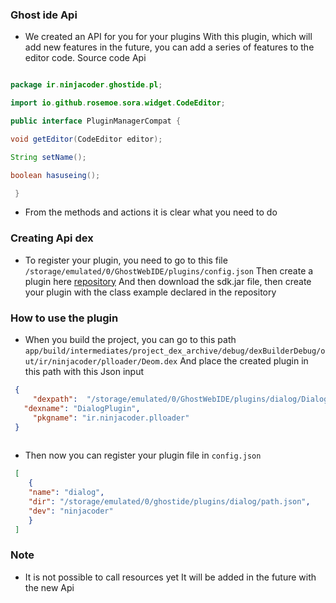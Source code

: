 ### Ghost ide Api

- We created an API for you for your plugins
With this plugin, which will add new features in the future, you can add a series of features to the editor code. Source code Api

``` java

package ir.ninjacoder.ghostide.pl;

import io.github.rosemoe.sora.widget.CodeEditor;

public interface PluginManagerCompat {

void getEditor(CodeEditor editor);

String setName();

boolean hasuseing();

 }

```
- From the methods and actions it is clear what you need to do

### Creating Api dex

- To register your plugin, you need to go to this file `/storage/emulated/0/GhostWebIDE/plugins/config.json`
Then create a plugin here [repository](https://github.com/HanzoDev1375/Ghost-ide-Plugin) 
And then download the sdk.jar file, then create your plugin with the class example declared in the repository

### How to use the plugin
- When you build the project, you can go to this path `app/build/intermediates/project_dex_archive/debug/dexBuilderDebug/out/ir/ninjacoder/plloader/Deom.dex`
And place the created plugin in this path with this Json input

``` json
 {
	 "dexpath":  "/storage/emulated/0/GhostWebIDE/plugins/dialog/DialogPlugin.dex",
   "dexname": "DialogPlugin",
	 "pkgname": "ir.ninjacoder.plloader"
 }
  

```
- Then now you can register your plugin file in `config.json`

``` json
 [
    {
    "name": "dialog",
    "dir": "/storage/emulated/0/ghostide/plugins/dialog/path.json",
    "dev": "ninjacoder"
    }
 ]

```

### Note

- It is not possible to call resources yet
It will be added in the future with the new Api